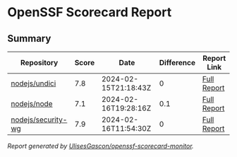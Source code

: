 # OpenSSF Scorecard Report

## Summary

| Repository | Score | Date | Difference | Report Link |
| -- | -- | -- | -- | -- |
| [nodejs/undici](https://github.com/nodejs/undici) | 7.8 | 2024-02-15T21:18:43Z | 0 | [Full Report](https://deps.dev/project/github/nodejs%2Fundici) |
| [nodejs/node](https://github.com/nodejs/node) | 7.1 | 2024-02-16T19:28:16Z | 0.1 | [Full Report](https://deps.dev/project/github/nodejs%2Fnode) |
| [nodejs/security-wg](https://github.com/nodejs/security-wg) | 7.9 | 2024-02-16T11:54:30Z | 0 | [Full Report](https://deps.dev/project/github/nodejs%2Fsecurity-wg) |

_Report generated by [UlisesGascon/openssf-scorecard-monitor](https://github.com/UlisesGascon/openssf-scorecard-monitor)._